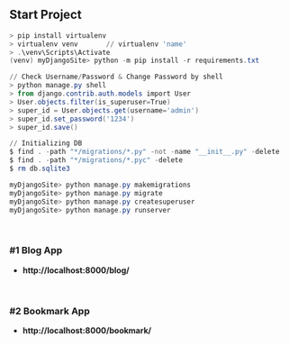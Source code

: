 ## Start Project

```powershell
> pip install virtualenv
> virtualenv venv		// virtualenv 'name'
> .\venv\Scripts\Activate
(venv) myDjangoSite> python -m pip install -r requirements.txt

// Check Username/Password & Change Password by shell
> python manage.py shell
> from django.contrib.auth.models import User
> User.objects.filter(is_superuser=True)
> super_id = User.objects.get(username='admin')
> super_id.set_password('1234')
> super_id.save()

// Initializing DB
$ find . -path "*/migrations/*.py" -not -name "__init__.py" -delete
$ find . -path "*/migrations/*.pyc" -delete
$ rm db.sqlite3

myDjangoSite> python manage.py makemigrations
myDjangoSite> python manage.py migrate
myDjangoSite> python manage.py createsuperuser
myDjangoSite> python manage.py runserver
```

<br/>

### #1 Blog App

- **http://localhost:8000/blog/**

<br/>

### #2 Bookmark App

- **http://localhost:8000/bookmark/**

